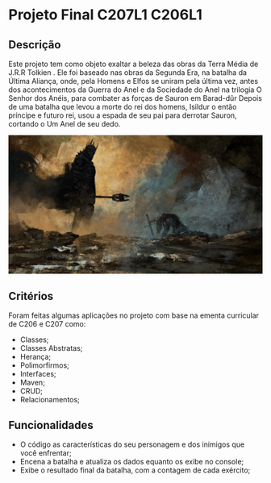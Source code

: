 # Projeto Final C207L1 C206L1


## Descrição
Este projeto tem como objeto exaltar a beleza das obras da Terra Média de J.R.R Tolkien .
Ele foi baseado nas obras da Segunda Era, na batalha da Última Aliança, onde, pela Homens e Elfos se uniram pela última vez, antes dos acontecimentos da Guerra do Anel e da Sociedade do Anel na trilogia O Senhor dos Anéis, para combater as forças de Sauron em Barad-dûr
Depois de uma batalha que levou a morte do rei dos homens, Isildur o então príncipe e futuro rei, usou a espada de seu pai para derrotar Sauron, cortando o Um Anel de seu dedo.

<p align="center">
  <img src="the_last_stand_of_isildur.jpg">
</p>



## Critérios
Foram feitas algumas aplicações no projeto com base na ementa curricular de C206 e C207 como:
- Classes;
- Classes Abstratas;
- Herança;
- Polimorfirmos;
- Interfaces;
- Maven;
- CRUD;
- Relacionamentos;


## Funcionalidades
- O código as características do seu personagem e dos inimigos que você enfrentar;
- Encena a batalha e atualiza os dados equanto os exibe no console;
- Exibe o resultado final da batalha, com a contagem de cada exército;

